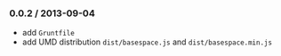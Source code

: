 ### 0.0.2 / 2013-09-04

* add `Gruntfile`
* add UMD distribution `dist/basespace.js` and  `dist/basespace.min.js`
